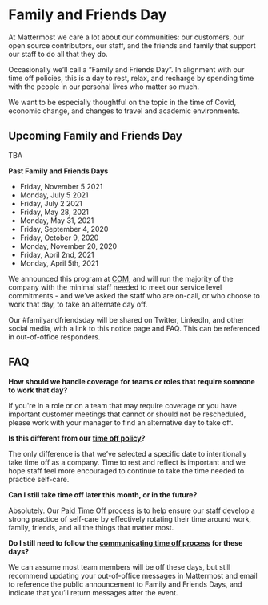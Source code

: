 # Family and Friends Day

At Mattermost we care a lot about our communities: our customers, our open source contributors, our staff, and the friends and family that support our staff to do all that they do.

Occasionally we’ll call a “Family and Friends Day”. In alignment with our time off policies, this is a day to rest, relax, and recharge by spending time with the people in our personal lives who matter so much.

We want to be especially thoughtful on the topic in the time of Covid, economic change, and changes to travel and academic environments.

## Upcoming Family and Friends Day

TBA

**Past Family and Friends Days**

* Friday, November 5 2021
* Monday, July 5 2021
* Friday, July 2 2021 
* Friday, May 28, 2021
* Monday, May 31, 2021
* Friday, September 4, 2020
* Friday, October 9, 2020
* Monday, November 20, 2020
* Friday, April 2nd, 2021
* Monday, April 5th, 2021

We announced this program at [COM](https://handbook.mattermost.com/operations/operations/company-cadence#customer-obsession-meeting-aka-com), and will run the majority of the company with the minimal staff needed to meet our service level commitments - and we’ve asked the staff who are on-call, or who choose to work that day, to take an alternate day off.

Our \#familyandfriendsday will be shared on Twitter, LinkedIn, and other social media, with a link to this notice page and FAQ. This can be referenced in out-of-office responders.

## FAQ

**How should we handle coverage for teams or roles that require someone to work that day?**

If you're in a role or on a team that may require coverage or you have important customer meetings that cannot or should not be rescheduled, please work with your manager to find an alternative day to take off.

**Is this different from our** [**time off policy**](https://handbook.mattermost.com/operations/workplace/people/working-at-mattermost/paid-time-off)**?**

The only difference is that we’ve selected a specific date to intentionally take time off as a company. Time to rest and reflect is important and we hope staff feel more encouraged to continue to take the time needed to practice self-care.

**Can I still take time off later this month, or in the future?**

Absolutely. Our [Paid Time Off process](https://handbook.mattermost.com/operations/workplace/people/working-at-mattermost/paid-time-off) is to help ensure our staff develop a strong practice of self-care by effectively rotating their time around work, family, friends, and all the things that matter most.

**Do I still need to follow the** [**communicating time off process**](https://handbook.mattermost.com/operations/workplace/people/working-at-mattermost/paid-time-off#communicating-time-off) **for these days?**

We can assume most team members will be off these days, but still recommend updating your out-of-office messages in Mattermost and email to reference the public announcement to Family and Friends Days, and indicate that you’ll return messages after the event.
